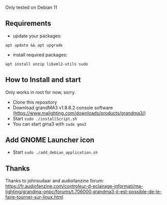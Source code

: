 Only tested on Debian 11

## Requirements
- update your packages:
```
apt update && apt upgrade
```

- install required packages:
```
apt install unzip libxml2-utils sudo
```

## How to Install and start

Only works in root for now, sorry.

- Clone this repository
- Download grandMA3 v1.8.8.2 console software (https://www.malighting.com/downloads/products/grandma3/)
- Start `sudo ./installScript.sh`
- You can start gma3 with `sudo gma3`

## Add GNOME Launcher icon

- Start `sudo ./add_debian_application.sh`

## Thanks

Thanks to johnsudaar and audiofanzine forum:
https://fr.audiofanzine.com/controleur-d-eclairage-informati/ma-lighting/grandma-onpc/forums/t.706000,grandma3-il-est-possible-de-le-faire-tourner-sur-linux.html
